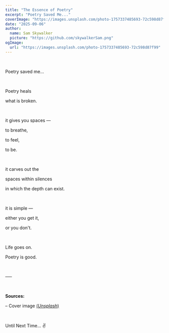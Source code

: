 ```yaml
---
title: "The Essence of Poetry"
excerpt: "Poetry Saved Me..."
coverImage: "https://images.unsplash.com/photo-1757337485693-72c598d87f99"
date: "2025-09-06"
author:
  name: Sam Skywalker
  picture: "https://github.com/skywalkerSam.png"
ogImage:
  url: "https://images.unsplash.com/photo-1757337485693-72c598d87f99"
---
```


&nbsp;

Poetry saved me...

&nbsp;

Poetry heals

what is broken.

&nbsp;

it gives you spaces —

to breathe,

to feel,

to be.

&nbsp;

it carves out the

spaces within silences

in which the depth can exist.

&nbsp;

it is simple —

either you get it,

or you don't.

&nbsp;

Life goes on.

Poetry is good.

&nbsp;

–––

&nbsp;

**Sources:**

– Cover image [(_Unsplash_)](https://unsplash.com/photos/rf2e0-Q1uXU)

&nbsp;

Until Next Time... ✌️

&nbsp;
